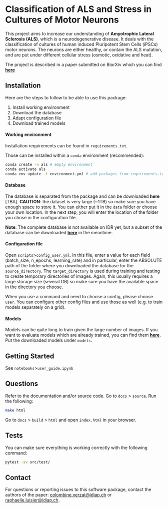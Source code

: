 Classification of ALS and Stress in Cultures of Motor Neurons
=============================================================

This project aims to increase our understanding of **Amyotrophic Lateral Sclerosis (ALS)**, which is a neurodegenerative disease. 
It deals with the classification of cultures of human induced Pluripotent Stem Cells (iPSCs) motor neurons. 
The neurons are either healthy, or contain the ALS mutation, and are put under different cellular stress (osmotic, oxidative and heat). 

The project is described in a paper submitted on BiorXiv which you can find [**here**](https://www.biorxiv.org/content/10.1101/2021.04.08.439054v1)


## Installation 

Here are the steps to follow to be able to use this package:

1. Install working environment
2. Download the database
3. Adapt configuration file 
4. Download trained models

#### Working environment 
Installation requirements can be found in `requirements.txt`.

Those can be installed within a `conda` environment (recommended):

```bash
conda create -n als # empty environment
conda activate als
conda env update -f environment.yml # add packages from requirements.txt
```


#### Database 

The database is separated from the package and can be downloaded **here** [TBA]. 
**CAUTION**: the dataset is very large (~1TB) so make sure you have enough space to store it. 
You can either put it in the `data` folder or choose your own location. In the next step, you will enter the location of the folder you chose in the configuration file. 

**Note**: The complete database is not available on IDR yet, but a subset of the database can be downloaded [**here**](https://zenodo.org/record/4664177) in the meantime. 


#### Configuration file

Open `scripts`>`config_user.yml`. In this file, enter a value for each field (batch_size, n_epochs, learning_rate) and in particular, enter the ABSOLUTE path of the folder where you downloaded the database for the `source_directory`. The `target_directory` is used during training and testing to create temporary directories of images. Again, this usually requires a large storage size (several GB) so make sure you have the available space in the directory you choose. 

When you use a command and need to choose a config, please choose `user`. You can configure other config files and use those as well (e.g. to train models separately on a grid). 

#### Models

Models can be quite long to train given the large number of images. If you want to evaluate models which are already trained, you can find them [**here**](https://zenodo.org/record/4664252). Put the downloaded models under `models`. 


## Getting Started

See `notebooks`>`user_guide.ipynb` 


## Questions

Refer to the documentation and/or source code. Go to `docs` > `source`. Run the following: 
```bash
make html
```
Go to `docs` > `build` > `html` and open `index.html` in your browser. 

## Tests

You can make sure everything is working correctly with the following command:
```bash
pytest -sv src/test/
```

## Contact 

For questions or reporting issues to this software package, contact the authors of the paper: colombine.verzat@idiap.ch or raphaelle.luisier@idiap.ch. 